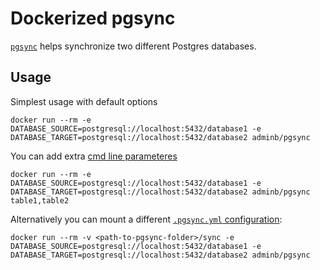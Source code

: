 # Dockerized pgsync

[`pgsync`](https://github.com/ankane/pgsync) helps synchronize two different Postgres databases. 

## Usage

Simplest usage with default options

```
docker run --rm -e DATABASE_SOURCE=postgresql://localhost:5432/database1 -e DATABASE_TARGET=postgresql://localhost:5432/database2 adminb/pgsync
```
 
You can add extra [cmd line parameteres](https://github.com/ankane/pgsync#how-to-use)

```
docker run --rm -e DATABASE_SOURCE=postgresql://localhost:5432/database1 -e DATABASE_TARGET=postgresql://localhost:5432/database2 adminb/pgsync table1,table2
```

Alternatively you can mount a different [`.pgsync.yml` configuration](https://github.com/ankane/pgsync#setup):

```
docker run --rm -v <path-to-pgsync-folder>/sync -e DATABASE_SOURCE=postgresql://localhost:5432/database1 -e DATABASE_TARGET=postgresql://localhost:5432/database2 adminb/pgsync
```
